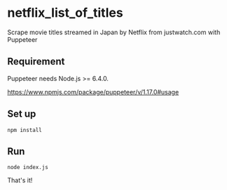 # netflix_list_of_titles
Scrape movie titles streamed in Japan by Netflix from justwatch.com with Puppeteer

## Requirement
Puppeteer needs Node.js >= 6.4.0.

https://www.npmjs.com/package/puppeteer/v/1.17.0#usage

## Set up
`npm install`

## Run
`node index.js`

That's it!
